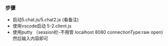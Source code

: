 ### 步骤
- 启动5.chat.js/5.chat2.js (看备注)
- 使用vscode启动 5-2.client.js
- 使用putty （session栏-不用管 localhost 8080 connectionType:raw open) 然后输入内容即可 
